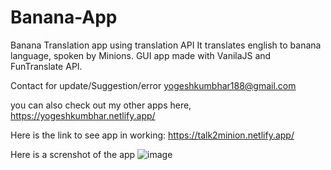 # Banana-App
Banana Translation app using translation API
It translates english to banana language, spoken by Minions.
GUI app made with VanilaJS and FunTranslate API.

Contact for update/Suggestion/error
yogeshkumbhar188@gmail.com

you can also check out my other apps here,
https://yogeshkumbhar.netlify.app/

Here is the link to see app in working:
https://talk2minion.netlify.app/

Here is a screnshot of the app
![image](https://user-images.githubusercontent.com/111835554/211302383-a88212b3-6901-46ce-9c55-395f658a531b.png)
